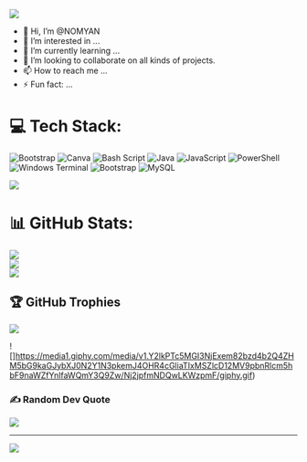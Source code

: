 ![](https://media3.giphy.com/media/v1.Y2lkPTc5MGI3NjExNG1scjFkeTdxZmk2YjVkazN1eWZlenNpY2FnaXJhZzQ2ZXN2ajY4OCZlcD12MV9pbnRlcm5hbF9naWZfYnlfaWQmY3Q9Zw/08WvBP5CPsiYTMghFF/giphy.gif)

- 👋 Hi, I’m @NOMYAN
- 👀 I’m interested in ...
- 🌱 I’m currently learning ...
- 💞️ I’m looking to collaborate on all kinds of projects. 
- 📫 How to reach me ...
- ⚡ Fun fact: ...

<!---
NOMYAN/NOMYAN is a ✨ special ✨ repository because its `README.md` (this file) appears on your GitHub profile.
You can click the Preview link to take a look at your changes.
--->


# 💻 Tech Stack:
![Bootstrap](https://img.shields.io/badge/bootstrap-%238511FA.svg?style=plastic&logo=bootstrap&logoColor=white) ![Canva](https://img.shields.io/badge/Canva-%2300C4CC.svg?style=plastic&logo=Canva&logoColor=white) ![Bash Script](https://img.shields.io/badge/bash_script-%23121011.svg?style=plastic&logo=gnu-bash&logoColor=white) ![Java](https://img.shields.io/badge/java-%23ED8B00.svg?style=plastic&logo=openjdk&logoColor=white) ![JavaScript](https://img.shields.io/badge/javascript-%23323330.svg?style=plastic&logo=javascript&logoColor=%23F7DF1E) ![PowerShell](https://img.shields.io/badge/PowerShell-%235391FE.svg?style=plastic&logo=powershell&logoColor=white) ![Windows Terminal](https://img.shields.io/badge/Windows%20Terminal-%234D4D4D.svg?style=plastic&logo=windows-terminal&logoColor=white) ![Bootstrap](https://img.shields.io/badge/bootstrap-%238511FA.svg?style=plastic&logo=bootstrap&logoColor=white) ![MySQL](https://img.shields.io/badge/mysql-4479A1.svg?style=plastic&logo=mysql&logoColor=white)

![](https://media0.giphy.com/media/v1.Y2lkPTc5MGI3NjExdXI4MHhpYXI3YnhydXRjZHR4aW1oODNvY3dsNmkwbmp3NXZ0a2YwcCZlcD12MV9pbnRlcm5hbF9naWZfYnlfaWQmY3Q9Zw/wBf8iEBj1uOA8Eepgu/giphy.gif)
# 📊 GitHub Stats:
![](https://github-readme-stats.vercel.app/api?username=NOMYAN&theme=catppuccin_mocha&hide_border=false&include_all_commits=false&count_private=false)<br/>
![](https://nirzak-streak-stats.vercel.app/?user=NOMYAN&theme=catppuccin_mocha&hide_border=false)<br/>
![](https://github-readme-stats.vercel.app/api/top-langs/?username=NOMYAN&theme=catppuccin_mocha&hide_border=false&include_all_commits=false&count_private=false&layout=compact)

## 🏆 GitHub Trophies
![](https://github-profile-trophy.vercel.app/?username=NOMYAN&theme=calm_pink&no-frame=false&no-bg=true&margin-w=4)


![]https://media1.giphy.com/media/v1.Y2lkPTc5MGI3NjExem82bzd4b2Q4ZHM5bG9kaGJybXJ0N2Y1N3pkemJ4OHR4cGliaTIxMSZlcD12MV9pbnRlcm5hbF9naWZfYnlfaWQmY3Q9Zw/Nj2jpfmNDQwLKWzpmF/giphy.gif)
### ✍️ Random Dev Quote
![](https://quotes-github-readme.vercel.app/api?type=vetical&theme=tokyonight)


---

[![](https://visitcount.itsvg.in/api?id=NOMYAN&icon=0&color=10)](https://visitcount.itsvg.in)

<!-- Proudly created with GPRM ( https://gprm.itsvg.in ) -->
